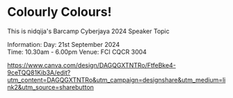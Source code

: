 # Colourly Colours!


This is nidqija's Barcamp Cyberjaya 2024 Speaker Topic

Information:
Day: 21st September 2024 <br>
Time: 10.30am - 6.00pm
Venue: FCI CQCR 3004

https://www.canva.com/design/DAGQGXTNTRo/FtfeBke4-9ceTQQ81Kib3A/edit?utm_content=DAGQGXTNTRo&utm_campaign=designshare&utm_medium=link2&utm_source=sharebutton
